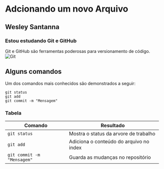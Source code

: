 # Adcionando um novo Arquivo
## Wesley Santanna
### Estou estudando Git e GitHub
Git e GitHub são ferramentas poderosas para versionamento de código.
![Git](https://www.driven.com.br/wp-content/uploads/2022/09/imagem-de-destaque-39.png)

## Alguns comandos
Um dos comandos mais conhecidos são demonstrados a seguir:
```
git status
git add
git commit -m "Mensagem"
```

### Tabela

Comando | Resultado
--------| ---------
`git status` | Mostra o status da arvore de trabalho
`git add` | Adiciona o conteúdo do arquivo no index
`git commit -m "Mensagem"`| Guarda as mudanças no repositório